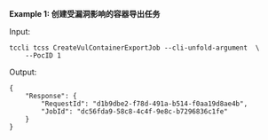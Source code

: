 **Example 1: 创建受漏洞影响的容器导出任务**



Input: 

```
tccli tcss CreateVulContainerExportJob --cli-unfold-argument  \
    --PocID 1
```

Output: 
```
{
    "Response": {
        "RequestId": "d1b9dbe2-f78d-491a-b514-f0aa19d8ae4b",
        "JobId": "dc56fda9-58c8-4c4f-9e8c-b7296836c1fe"
    }
}
```

